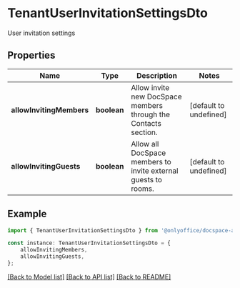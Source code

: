 # TenantUserInvitationSettingsDto

User invitation settings

## Properties

Name | Type | Description | Notes
------------ | ------------- | ------------- | -------------
**allowInvitingMembers** | **boolean** | Allow invite new DocSpace members through the Contacts section. | [default to undefined]
**allowInvitingGuests** | **boolean** | Allow all DocSpace members to invite external guests to rooms. | [default to undefined]

## Example

```typescript
import { TenantUserInvitationSettingsDto } from '@onlyoffice/docspace-api-sdk';

const instance: TenantUserInvitationSettingsDto = {
    allowInvitingMembers,
    allowInvitingGuests,
};
```

[[Back to Model list]](../README.md#documentation-for-models) [[Back to API list]](../README.md#documentation-for-api-endpoints) [[Back to README]](../README.md)
